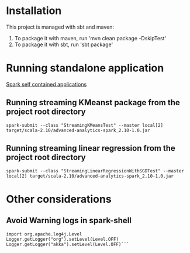 # Installation 
This project is managed with sbt and maven:   
1) To package it with maven, run 'mvn clean package -DskipTest'   
2) To package it with sbt, run 'sbt package'  

# Running standalone application
[Spark self contained applications](https://spark.apache.org/docs/latest/quick-start.html#self-contained-applications)

## Running streaming KMeanst package from the project root directory
`spark-submit --class "StreamingKMeansTest" --master local[2] target/scala-2.10/advanced-analytics-spark_2.10-1.0.jar`

## Running streaming linear regression from the project root directory 
`spark-submit --class "StreamingLinearRegressionWithSGDTest" --master local[2] target/scala-2.10/advanced-analytics-spark_2.10-1.0.jar`

# Other considerations

## Avoid Warning logs in spark-shell
```import org.apache.log4j.Logger  
import org.apache.log4j.Level  
Logger.getLogger("org").setLevel(Level.OFF)  
Logger.getLogger("akka").setLevel(Level.OFF)```

